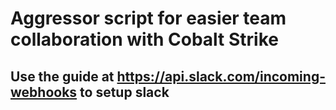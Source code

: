 # Aggressor script for easier team collaboration with Cobalt Strike

## Use the guide at https://api.slack.com/incoming-webhooks to setup slack
